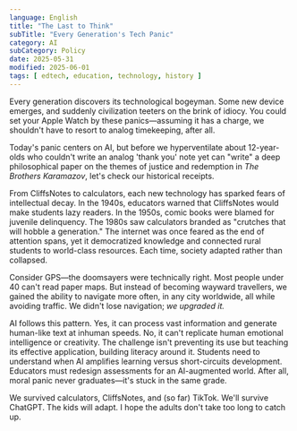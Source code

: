 ```yaml
---
language: English
title: "The Last to Think"
subTitle: "Every Generation's Tech Panic"
category: AI
subCategory: Policy
date: 2025-05-31
modified: 2025-06-01
tags: [ edtech, education, technology, history ]
---
```


Every generation discovers its technological bogeyman. Some new device emerges, and suddenly civilization teeters on the brink of idiocy. You could set your Apple Watch by these panics—assuming it has a charge, we shouldn't have to resort to analog timekeeping, after all.

Today's panic centers on AI, but before we hyperventilate about 12-year-olds who couldn't write an analog 'thank you' note yet can "write" a deep philosophical paper on the themes of justice and redemption in *The Brothers Karamazov*, let's check our historical receipts.

From CliffsNotes to calculators, each new technology has sparked fears of intellectual decay. In the 1940s, educators warned that CliffsNotes would make students lazy readers. In the 1950s, comic books were blamed for juvenile delinquency. The 1980s saw calculators branded as "crutches that will hobble a generation." The internet was once feared as the end of attention spans, yet it democratized knowledge and connected rural students to world-class resources. Each time, society adapted rather than collapsed.

Consider GPS—the doomsayers were technically right. Most people under 40 can't read paper maps. But instead of becoming wayward travellers, we gained the ability to navigate more often, in any city worldwide, all while avoiding traffic. We didn't lose navigation; _we upgraded it._

AI follows this pattern. Yes, it can process vast information and generate human-like text at inhuman speeds. No, it can't replicate human emotional intelligence or creativity. The challenge isn't preventing its use but teaching its effective application, building literacy around it. Students need to understand when AI amplifies learning versus short-circuits development. Educators must redesign assessments for an AI-augmented world. After all, moral panic never graduates—it's stuck in the same grade.

We survived calculators, CliffsNotes, and (so far) TikTok. We'll survive ChatGPT. The kids will adapt. I hope the adults don't take too long to catch up.

